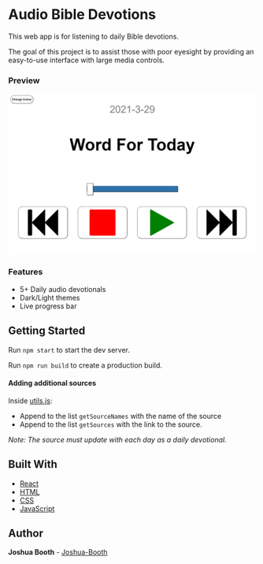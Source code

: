 # Audio Bible Devotions

This web app is for listening to daily Bible devotions.

The goal of this project is to assist those with poor eyesight by providing an
easy-to-use interface with large media controls.

### Preview

![Site Preview](public/preview.png "Site Preview")

### Features

- 5+ Daily audio devotionals
- Dark/Light themes
- Live progress bar

## Getting Started

Run `npm start` to start the dev server.

Run `npm run build` to create a production build.

#### Adding additional sources

Inside [utils.js](src/utils.js):

- Append to the list `getSourceNames` with the name of the source
- Append to the list `getSources` with the link to the source.

_Note: The source must update with each day as a daily devotional._

## Built With

- [React](https://reactjs.org/docs/create-a-new-react-app.html)
- [HTML](https://developer.mozilla.org/en-US/docs/Web/HTML)
- [CSS](https://developer.mozilla.org/en-US/docs/Web/CSS)
- [JavaScript](https://developer.mozilla.org/en-US/docs/Web/JavaScript)

## Author

**Joshua Booth** - [Joshua-Booth](https://github.com/Joshua-Booth)
